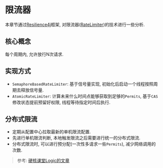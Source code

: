# 限流器

本章节通过[Resilience4j](https://github.com/resilience4j/resilience4j)框架,
对限流器([RateLimiter](https://resilience4j.readme.io/docs/ratelimiter))的技术进行一些分析.

## 核心概念

每个周期内, 允许放行N次请求.

## 实现方式

* `SemaphoreBasedRateLimiter`: 基于信号量实现, 初始化后启动一个线程按照周期去释放信号量.
* `AtomicRateLimiter`: 计算未来什么时间点能够获取到足够的`Permits`, 基于`CAS`修改状态提前预留好权限, 线程等待指定时间后执行.

## 分布式限流

* 定期从配置中心拉取最新的单机限流配置.
* 先进行单机限流判断, 本地触发限流之后需要进行统一的分布式限流.
* 分布式限流时, 可以进行预分配(一次性多请求一些`Permits`), 减少网络调用的次数.

> 参考: [硬核课堂Logic的文章](https://hardcore.feishu.cn/docs/doccnvQAX7MWAZA4PRlxXoBPPyf)
